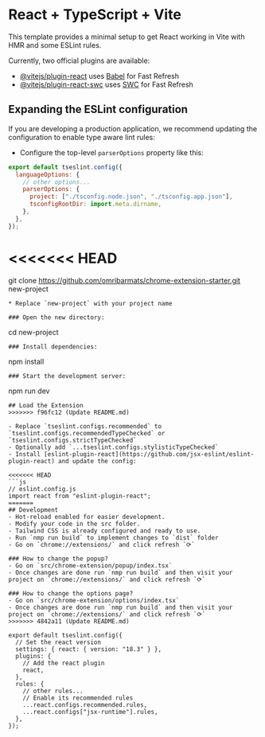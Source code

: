 # React + TypeScript + Vite

This template provides a minimal setup to get React working in Vite with HMR and some ESLint rules.

Currently, two official plugins are available:

- [@vitejs/plugin-react](https://github.com/vitejs/vite-plugin-react/blob/main/packages/plugin-react/README.md) uses [Babel](https://babeljs.io/) for Fast Refresh
- [@vitejs/plugin-react-swc](https://github.com/vitejs/vite-plugin-react-swc) uses [SWC](https://swc.rs/) for Fast Refresh

## Expanding the ESLint configuration

If you are developing a production application, we recommend updating the configuration to enable type aware lint rules:

- Configure the top-level `parserOptions` property like this:

```js
export default tseslint.config({
  languageOptions: {
    // other options...
    parserOptions: {
      project: ["./tsconfig.node.json", "./tsconfig.app.json"],
      tsconfigRootDir: import.meta.dirname,
    },
  },
});
```
<<<<<<< HEAD
=======
git clone https://github.com/omribarmats/chrome-extension-starter.git new-project
```
* Replace `new-project` with your project name

### Open the new directory:
```
cd new-project
```
### Install dependencies:
```
npm install
```
### Start the development server:
```
npm run dev
```
## Load the Extension
>>>>>>> f96fc12 (Update README.md)

- Replace `tseslint.configs.recommended` to `tseslint.configs.recommendedTypeChecked` or `tseslint.configs.strictTypeChecked`
- Optionally add `...tseslint.configs.stylisticTypeChecked`
- Install [eslint-plugin-react](https://github.com/jsx-eslint/eslint-plugin-react) and update the config:

<<<<<<< HEAD
```js
// eslint.config.js
import react from "eslint-plugin-react";
=======
## Development
- Hot-reload enabled for easier development.
- Modify your code in the src folder.
- Tailwind CSS is already configured and ready to use.
- Run `nmp run build` to implement changes to `dist` folder
- Go on `chrome://extensions/` and click refresh `⟳`

### How to change the popup? 
- Go on `src/chrome-extension/popup/index.tsx`
- Once changes are done run `nmp run build` and then visit your project on `chrome://extensions/` and click refresh `⟳`

### How to change the options page? 
- Go on `src/chrome-extension/options/index.tsx`
- Once changes are done run `nmp run build` and then visit your project on `chrome://extensions/` and click refresh `⟳`
>>>>>>> 4842a11 (Update README.md)

export default tseslint.config({
  // Set the react version
  settings: { react: { version: "18.3" } },
  plugins: {
    // Add the react plugin
    react,
  },
  rules: {
    // other rules...
    // Enable its recommended rules
    ...react.configs.recommended.rules,
    ...react.configs["jsx-runtime"].rules,
  },
});
```
